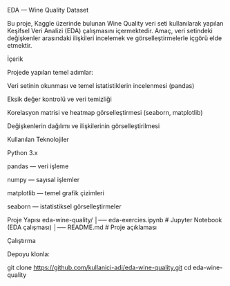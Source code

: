 EDA — Wine Quality Dataset

Bu proje, Kaggle üzerinde bulunan Wine Quality veri seti kullanılarak yapılan Keşifsel Veri Analizi (EDA) çalışmasını içermektedir.
Amaç, veri setindeki değişkenler arasındaki ilişkileri incelemek ve görselleştirmelerle içgörü elde etmektir.

İçerik

Projede yapılan temel adımlar:

Veri setinin okunması ve temel istatistiklerin incelenmesi (pandas)

Eksik değer kontrolü ve veri temizliği

Korelasyon matrisi ve heatmap görselleştirmesi (seaborn, matplotlib)

Değişkenlerin dağılımı ve ilişkilerinin görselleştirilmesi

Kullanılan Teknolojiler

Python 3.x

pandas — veri işleme

numpy — sayısal işlemler

matplotlib — temel grafik çizimleri

seaborn — istatistiksel görselleştirmeler

Proje Yapısı
eda-wine-quality/
│── eda-exercies.ipynb   # Jupyter Notebook (EDA çalışması)
│── README.md             # Proje açıklaması

Çalıştırma

Depoyu klonla:

git clone https://github.com/kullanici-adi/eda-wine-quality.git
cd eda-wine-quality

